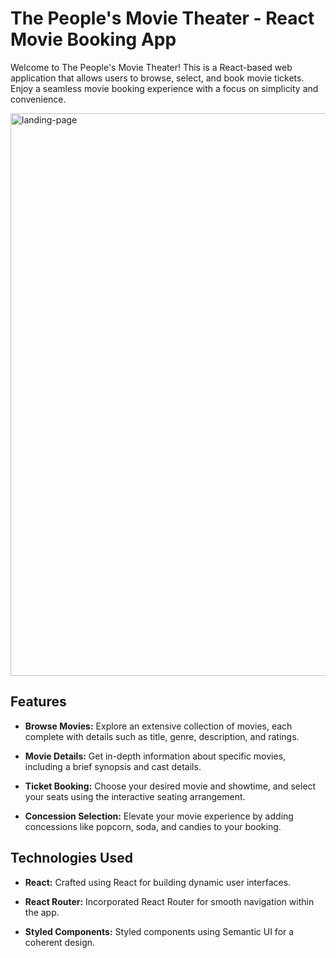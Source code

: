 # The People's Movie Theater - React Movie Booking App

Welcome to The People's Movie Theater! This is a React-based web application that allows users to browse, select, and book movie tickets. Enjoy a seamless movie booking experience with a focus on simplicity and convenience.

<img width="900" alt="landing-page" src="https://github.com/braillejord/phase-2-project-frontend/assets/43306719/19c09bfa-a1f9-45ec-95ef-d4df7ce0fa65">

## Features

- **Browse Movies:** Explore an extensive collection of movies, each complete with details such as title, genre, description, and ratings.

- **Movie Details:** Get in-depth information about specific movies, including a brief synopsis and cast details.

- **Ticket Booking:** Choose your desired movie and showtime, and select your seats using the interactive seating arrangement.

- **Concession Selection:** Elevate your movie experience by adding concessions like popcorn, soda, and candies to your booking.

## Technologies Used

- **React:** Crafted using React for building dynamic user interfaces.

- **React Router:** Incorporated React Router for smooth navigation within the app.

- **Styled Components:** Styled components using Semantic UI for a coherent design.
